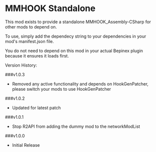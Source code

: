 # MMHOOK Standalone

This mod exists to provide a standalone MMHOOK_Assembly-CSharp for other mods to depend on. 

To use, simply add the dependecy string to your dependencies in your mod's manifest.json file.

You do not need to depend on this mod in your actual Bepinex plugin because it ensures it loads first.

Version History:

###v1.0.3
- Removed any active functionality and depends on HookGenPatcher, please switch your mods to use HookGenPatcher

###v1.0.2
- Updated for latest patch 

###v1.0.1
- Stop R2API from adding the dummy mod to the networkModList 

###v1.0.0
- Initial Release